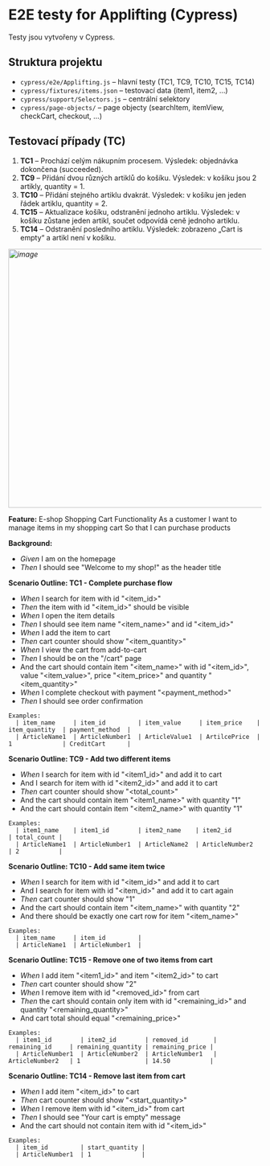 # E2E testy for Applifting (Cypress)

Testy jsou vytvořeny v Cypress.

## Struktura projektu
- `cypress/e2e/Applifting.js` – hlavní testy (TC1, TC9, TC10, TC15, TC14)  
- `cypress/fixtures/items.json` – testovací data (item1, item2, …)  
- `cypress/support/Selectors.js` – centrální selektory  
- `cypress/page-objects/` – page objecty (searchItem, itemView, checkCart, checkout, …)

## Testovací případy (TC)
1. **TC1** – Prochází celým nákupním procesem. Výsledek: objednávka dokončena (succeeded).  
2. **TC9** – Přidání dvou různých artiklů do košíku. Výsledek: v košíku jsou 2 artikly, quantity = 1.  
3. **TC10** – Přidání stejného artiklu dvakrát. Výsledek: v košíku jen jeden řádek artiklu, quantity = 2.  
4. **TC15** – Aktualizace košíku, odstranění jednoho artiklu. Výsledek: v košíku zůstane jeden artikl, součet odpovídá ceně jednoho artiklu.  
5. **TC14** – Odstranění posledního artiklu. Výsledek: zobrazeno „Cart is empty“ a artikl není v košíku.


<i> <img width="780" height="515" alt="image" src="https://github.com/user-attachments/assets/7bb28164-2703-45dd-84d6-10a5e24fe8f6" />
 </i>
 
**Feature:** E-shop Shopping Cart Functionality
  As a customer
  I want to manage items in my shopping cart
  So that I can purchase products

 **Background:**
  - *Given* I am on the homepage
  - *Then* I should see "Welcome to my shop!" as the header title

 **Scenario Outline: TC1 - Complete purchase flow**
   - *When* I search for item with id "<item_id>"
   - *Then* the item with id "<item_id>" should be visible
   - *When* I open the item details
   - *Then* I should see item name "<item_name>" and id "<item_id>"
   - *When* I add the item to cart
   - *Then* cart counter should show "<item_quantity>"
   - *When* I view the cart from add-to-cart
   - *Then* I should be on the "/cart" page
   - And the cart should contain item "<item_name>" with id "<item_id>", value "<item_value>", price "<item_price>" and quantity "<item_quantity>"
   - *When* I complete checkout with payment "<payment_method>"
   - *Then* I should see order confirmation

    Examples:
      | item_name     | item_id         | item_value     | item_price    | item_quantity  | payment_method  |
      | ArticleName1  | ArticleNumber1  | ArticleValue1  | ArtilcePrice  | 1              | CreditCart      |

  **Scenario Outline: TC9 - Add two different items**
   - *When* I search for item with id "<item1_id>" and add it to cart
   - And I search for item with id "<item2_id>" and add it to cart
   - *Then* cart counter should show "<total_count>"
   - And the cart should contain item "<item1_name>" with quantity "1"
   - And the cart should contain item "<item2_name>" with quantity "1"

    Examples:
      | item1_name    | item1_id        | item2_name    | item2_id        | total_count |
      | ArticleName1  | ArticleNumber1  | ArticleName2  | ArticleNumber2  | 2           |

  **Scenario Outline: TC10 - Add same item twice**
   - *When* I search for item with id "<item_id>" and add it to cart
   - And I search for item with id "<item_id>" and add it to cart again
   - *Then* cart counter should show "1"
   - And the cart should contain item "<item_name>" with quantity "2"
   - And there should be exactly one cart row for item "<item_name>"

    Examples:
      | item_name     | item_id         |
      | ArticleName1  | ArticleNumber1  |

 **Scenario Outline: TC15 - Remove one of two items from cart**
   - *When* I add item "<item1_id>" and item "<item2_id>" to cart
   - *Then* cart counter should show "2"
   - *When* I remove item with id "<removed_id>" from cart
   - *Then* the cart should contain only item with id "<remaining_id>" and quantity "<remaining_quantity>"
   - And cart total should equal "<remaining_price>"

    Examples:
      | item1_id        | item2_id        | removed_id       | remaining_id     | remaining_quantity | remaining_price |
      | ArticleNumber1  | ArticleNumber2  | ArticleNumber1   | ArticleNumber2   | 1                  | 14.50           |

  **Scenario Outline: TC14 - Remove last item from cart**
   - *When* I add item "<item_id>" to cart
   - *Then* cart counter should show "<start_quantity>"
   - *When* I remove item with id "<item_id>" from cart
   - *Then* I should see "Your cart is empty" message
   - And the cart should not contain item with id "<item_id>"

    Examples:
      | item_id         | start_quantity |
      | ArticleNumber1  | 1              |
